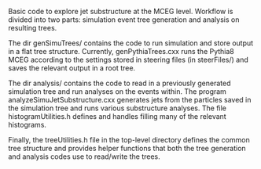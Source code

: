 Basic code to explore jet substructure at the MCEG level. Workflow is divided into two parts: simulation event tree generation and analysis on resulting trees.

The dir genSimuTrees/ contains the code to run simulation and store output in a flat tree structure. Currently, genPythiaTrees.cxx runs the Pythia8 MCEG according to the settings stored in steering files (in steerFiles/) and saves the relevant output in a root tree.

The dir analysis/ contains the code to read in a previously generated simulation tree and run analyses on the events within. The program analyzeSimuJetSubstructure.cxx generates jets from the particles saved in the simulation tree and runs various substructure analyses. The file histogramUtilities.h defines and handles filling many of the relevant histograms.

Finally, the treeUtilities.h file in the top-level directory defines the common tree structure and provides helper functions that both the tree generation and analysis codes use to read/write the trees.